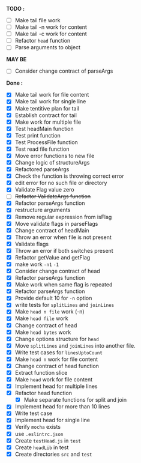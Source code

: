 **TODO :**
- [ ] Make tail file work
- [ ] Make tail -n work for content
- [ ] Make tail -c work for content
- [ ] Refactor `head` function
- [ ] Parse arguments to object
 
**MAY BE**
- [ ] Consider change contract of parseArgs

**Done :**
- [x] Make tail work for file content
- [x] Make tail work for single line 
- [x] Make tentitive plan for tail
- [x] Establish contract for tail
- [x] Make work for multiple file
- [x] Test headMain function
- [x] Test print function
- [x] Test ProcessFile function
- [x] Test read file function 
- [x] Move error functions to new file
- [x] Change logic of structureArgs
- [x] Refactored parseArgs 
- [x] Check the function is throwing correct error 
- [x] edit error for no such file or directory
- [x] Validate Flag value zero 
- [ ] ~~Refactor ValidateArgs function~~
- [x] Refactor parseArgs function
- [x] restructure arguments 
- [x] Remove  regular expression from isFlag
- [x] Move validate flags in parseFlags
- [x] Change contract of headMain
- [x] Throw an error when file is not present
- [x] Validate flags
- [x] Throw an error if both switches present
- [x] Refactor getValue and getFlag
- [x] make work `-n1` `-1`
- [x] Consider change contract of head
- [x] Refactor parseArgs function
- [x] Make work when same flag is repeated 
- [x] Refactor parseArgs function 
- [x] Provide default 10 for `-n` option
- [x] write tests for `splitLines` and `joinLines`
- [x] Make `head n file` work (-n)
- [x] Make `head file` work
- [x] Change contract of head
- [x] Make `head bytes` work
- [x] Change options structure for `head` 
- [x] Move `splitLines` and `joinLines` into another file.
- [x] Write test cases for `linesUptoCount`
- [x] Make `head n` work for file content
- [x] Change contract of head function
- [x] Extract function slice 
- [x] Make `head` work for file content
- [x] Implement head for multiple lines
- [x] Refactor head function
  - [x] Make separate functions for split and join
- [X] Implement head for more than 10 lines
- [x] Write test case
- [x] Implement head for single line
- [x] Verify `mocha` exists
- [x] use `.eslintrc.json`
- [x] Create `testHead.js` in `test`
- [x] Create `headLib` in test
- [x] Create directories `src` and `test`
